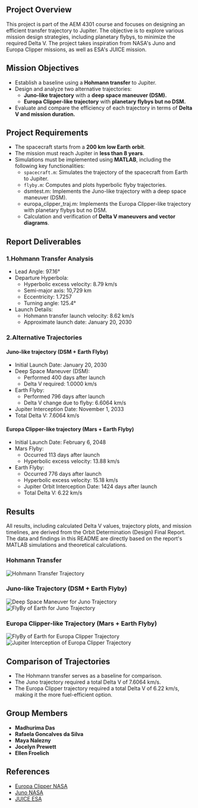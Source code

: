## Project Overview
This project is part of the AEM 4301 course and focuses on designing an efficient transfer trajectory to Jupiter. The objective is to explore various mission design strategies, including planetary flybys, to minimize the required Delta V. The project takes inspiration from NASA's Juno and Europa Clipper missions, as well as ESA's JUICE mission.

## Mission Objectives
- Establish a baseline using a **Hohmann transfer** to Jupiter.
- Design and analyze two alternative trajectories:
  - **Juno-like trajectory** with a **deep space maneuver (DSM).**
  - **Europa Clipper-like trajectory** with **planetary flybys but no DSM.**
- Evaluate and compare the efficiency of each trajectory in terms of **Delta V and mission duration.**

## Project Requirements
- The spacecraft starts from a **200 km low Earth orbit**.
- The mission must reach Jupiter in **less than 8 years**.
- Simulations must be implemented using **MATLAB**, including the following key functionalities:
  - `spacecraft.m`: Simulates the trajectory of the spacecraft from Earth to Jupiter.
  - `flyby.m`: Computes and plots hyperbolic flyby trajectories.
  - dsmtest.m: Implements the Juno-like trajectory with a deep space maneuver (DSM).
  - europa_clipper_traj.m: Implements the Europa Clipper-like trajectory with planetary flybys but no DSM.
  - Calculation and verification of **Delta V maneuvers and vector diagrams**.

## Report Deliverables
### 1.Hohmann Transfer Analysis
- Lead Angle: 97.16°
- Departure Hyperbola:
  - Hyperbolic excess velocity: 8.79 km/s
  - Semi-major axis: 10,729 km
  - Eccentricity: 1.7257
  - Turning angle: 125.4°
- Launch Details:
  - Hohmann transfer launch velocity: 8.62 km/s
  - Approximate launch date: January 20, 2030

### 2.Alternative Trajectories
#### Juno-like trajectory (DSM + Earth Flyby)
- Initial Launch Date: January 20, 2030
- Deep Space Maneuver (DSM):
  - Performed 400 days after launch
  - Delta V required: 1.0000 km/s
- Earth Flyby:
  - Performed 796 days after launch
  - Delta V change due to flyby: 6.6064 km/s
- Jupiter Interception Date: November 1, 2033
- Total Delta V: 7.6064 km/s
#### Europa Clipper-like trajectory (Mars + Earth Flyby)
- Initial Launch Date: February 6, 2048
- Mars Flyby:
  - Occurred 113 days after launch
  - Hyperbolic excess velocity: 13.88 km/s
- Earth Flyby:
  - Occurred 776 days after launch
  - Hyperbolic excess velocity: 15.18 km/s
  - Jupiter Orbit Interception Date: 1424 days after launch
  - Total Delta V: 6.22 km/s

## Results
All results, including calculated Delta V values, trajectory plots, and mission timelines, are derived from the Orbit Determination (Design) Final Report. The data and findings in this README are directly based on the report's MATLAB simulations and theoretical calculations.

### Hohmann Transfer
![Hohmann Transfer Trajectory](hohmannTransfer.png)

### Juno-like Trajectory (DSM + Earth Flyby)
![Deep Space Maneuver for Juno Trajectory](DSM_JUNO.png)
![FlyBy of Earth for Juno Trajectory](EarthFlyByJUNO.png)

### Europa Clipper-like Trajectory (Mars + Earth Flyby)
![FlyBy of Earth for Europa Clipper Trajectory](EarthFlybyEuropa.png)
![Jupiter Interception of Europa Clipper Trajectory](JupiterInterceptionEuropa.png)


## Comparison of Trajectories
- The Hohmann transfer serves as a baseline for comparison.
- The Juno trajectory required a total Delta V of 7.6064 km/s.
- The Europa Clipper trajectory required a total Delta V of 6.22 km/s, making it the more fuel-efficient option.

## Group Members
- **Madhurima Das**
- **Rafaela Goncalves da Silva**
- **Maya Nalezny**
- **Jocelyn Prewett**
- **Ellen Froelich**

## References
- [Europa Clipper NASA](https://europa.nasa.gov/resources/533/europa-clippers-trajectory-to-jupiter/)
- [Juno NASA](https://www.nasa.gov/image-article/juno-spacecraft-cruise-trajectory/)
- [JUICE ESA](https://sci.esa.int/web/juice/-/58815-juices-journey-to-jupiter)


